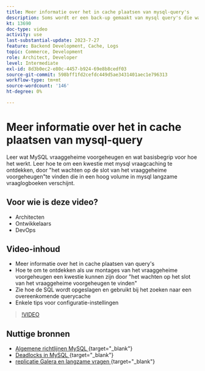 ```yaml
---
title: Meer informatie over het in cache plaatsen van mysql-query's
description: Soms wordt er een back-up gemaakt van mysql query's die wachten op een slot. In deze zelfstudie wordt uitgelegd wat het in cache plaatsen van query's is en worden enkele aanbevelingen gedaan voor instellingen als u problemen hebt.
kt: 13690
doc-type: video
activity: use
last-substantial-update: 2023-7-27
feature: Backend Development, Cache, Logs
topic: Commerce, Development
role: Architect, Developer
level: Intermediate
exl-id: 8d3b0ec2-e80c-4457-b924-69e8b8cedf03
source-git-commit: 598bff1fd2cefdc449d5ae3431401aec1e796313
workflow-type: tm+mt
source-wordcount: '146'
ht-degree: 0%

---
```


# Meer informatie over het in cache plaatsen van mysql-query

Leer wat MySQL vraaggeheime voorgeheugen en wat basisbegrip voor hoe het werkt. Leer hoe te om een kwestie met mysql vraagcaching te ontdekken, door &quot;het wachten op de slot van het vraaggeheime voorgeheugen&quot;te vinden die in een hoog volume in mysql langzame vraaglogboeken verschijnt.

## Voor wie is deze video?

- Architecten
- Ontwikkelaars
- DevOps

## Video-inhoud

- Meer informatie over het in cache plaatsen van query&#39;s
- Hoe te om te ontdekken als uw montages van het vraaggeheime voorgeheugen een kwestie kunnen zijn door &quot;het wachten op het slot van het vraaggeheime voorgeheugen te vinden&quot;
- Zie hoe de SQL wordt opgeslagen en gebruikt bij het zoeken naar een overeenkomende querycache
- Enkele tips voor configuratie-instellingen

>[!VIDEO](https://video.tv.adobe.com/v/3422015?learn=on)

## Nuttige bronnen

- [ Algemene richtlijnen MySQL ](https://experienceleague.adobe.com/docs/commerce-operations/installation-guide/prerequisites/database-server/mysql.html?lang=en) {target="_blank"}
- [ Deadlocks in MySQL ](https://experienceleague.adobe.com/docs/commerce-knowledge-base/kb/troubleshooting/database/deadlocks-in-mysql.html) {target="_blank"}
- [ replicatie Galera en langzame vragen ](https://experienceleague.adobe.com/docs/commerce-learn/tutorials/backend-development/galera-db-slow-replication.html) {target="_blank"}

